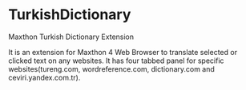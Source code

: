 # TurkishDictionary
Maxthon Turkish Dictionary Extension

It is an extension for Maxthon 4 Web Browser to translate selected or clicked text on any websites.
It has four tabbed panel for specific websites(tureng.com, wordreference.com, dictionary.com and ceviri.yandex.com.tr).
